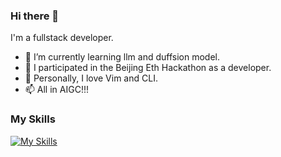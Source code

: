 ### Hi there 👋
I'm a fullstack developer.</br>

- 🌱 I’m currently learning llm and duffsion model. 
- 👯 I participated in the Beijing Eth Hackathon as a developer.
- 🔭 Personally, I love Vim and CLI.
- 📫 All in AIGC!!!

### My Skills
[![My Skills](https://skillicons.dev/icons?i=go,rust,python,solidity,ts,java,cpp,react,vim)](https://skillicons.dev)

<!--
**HeptaneL/HeptaneL** is a ✨ _special_ ✨ repository because its `README.md` (this file) appears on your GitHub profile.

Here are some ideas to get you started:

- 🔭 I’m currently working on ...
- 🌱 I’m currently learning ...
- 👯 I’m looking to collaborate on ...
- 🤔 I’m looking for help with ...
- 💬 Ask me about ...
- 📫 How to reach me: ...
- 😄 Pronouns: ...
- ⚡ Fun fact: ...
-->
